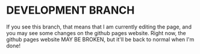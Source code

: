 # DEVELOPMENT BRANCH

If you see this branch, that means that I am currently editing the page, and you may see some changes on the github pages website.
Right now, the github pages website MAY BE BROKEN, but it'll be back to normal when I'm done!

